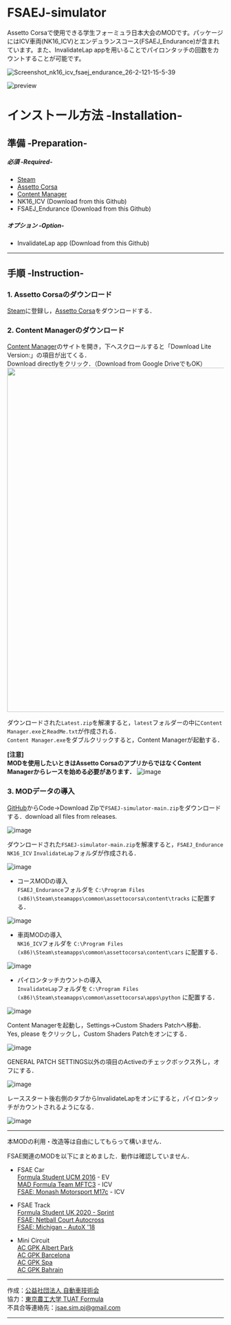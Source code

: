 # FSAEJ-simulator
Assetto Corsaで使用できる学生フォーミュラ日本大会のMODです。パッケージにはICV車両(NK16_ICV)とエンデュランスコース(FSAEJ_Endurance)が含まれています。また、InvalidateLap appを用いることでパイロンタッチの回数をカウントすることが可能です。  


![Screenshot_nk16_icv_fsaej_endurance_26-2-121-15-5-39](https://user-images.githubusercontent.com/81402033/112589646-d1942780-8e44-11eb-8bea-9b0e71ca5ab1.jpg)

![preview](https://user-images.githubusercontent.com/81402033/112591112-33ee2780-8e47-11eb-951c-396fc2bc2778.jpg)

# インストール方法 -Installation-
## 準備 -Preparation-
  
##### 必須 -Required-
- [Steam](https://store.steampowered.com/about/)
- [Assetto Corsa](https://store.steampowered.com/app/244210/Assetto_Corsa/)
- [Content Manager](https://assettocorsa.club/content-manager.html)
- NK16_ICV (Download from this Github)
- FSAEJ_Endurance (Download from this Github)
##### オプション -Option-
- InvalidateLap app (Download from this Github)
___
## 手順 -Instruction-
### 1. Assetto Corsaのダウンロード
[Steam](https://store.steampowered.com/about/)に登録し，[Assetto Corsa](https://store.steampowered.com/app/244210/Assetto_Corsa/)をダウンロードする．  
### 2. Content Managerのダウンロード 
 [Content Manager](https://assettocorsa.club/content-manager.html)のサイトを開き，下へスクロールすると「Download Lite Version:」の項目が出てくる．  
Download directlyをクリック．（Download from Google DriveでもOK）  
<img src="https://user-images.githubusercontent.com/81402033/113232605-75b01f80-92d8-11eb-8815-62db18d7b553.png" width="800px">

ダウンロードされた`Latest.zip`を解凍すると，`latest`フォルダーの中に`Content Manager.exe`と`ReadMe.txt`が作成される．  
`Content Manager.exe`をダブルクリックすると，Content Managerが起動する．  

**[注意]  
MODを使用したいときはAssetto CorsaのアプリからではなくContent Managerからレースを始める必要があります．**
![image](https://user-images.githubusercontent.com/81402033/113233557-78ac0f80-92da-11eb-9887-8931afd3e4e5.png)

### 3. MODデータの導入
[GitHub](https://github.com/JSAE-ARCHIVES/FSAEJ-simulator)からCode→Download Zipで`FSAEJ-simulator-main.zip`をダウンロードする．download all files from releases.  

![image](https://user-images.githubusercontent.com/81402033/113244556-32fa4180-92f0-11eb-8dc5-1605ab9e4ab2.png)  

ダウンロードされた`FSAEJ-simulator-main.zip`を解凍すると，`FSAEJ_Endurance` `NK16_ICV` `InvalidateLap`フォルダが作成される．  

![image](https://user-images.githubusercontent.com/81402033/113249012-f8e16d80-92f8-11eb-9be0-a269dee9ca43.png)


- コースMODの導入  
`FSAEJ_Endurance`フォルダを
`C:\Program Files (x86)\Steam\steamapps\common\assettocorsa\content\tracks`
に配置する．  

![image](https://user-images.githubusercontent.com/81402033/113249515-c84e0380-92f9-11eb-927b-15e82886d767.png)

- 車両MODの導入  
`NK16_ICV`フォルダを
`C:\Program Files (x86)\Steam\steamapps\common\assettocorsa\content\cars`
に配置する．  

![image](https://user-images.githubusercontent.com/81402033/113249459-ace2f880-92f9-11eb-964e-485ecc65d8b8.png)

- パイロンタッチカウントの導入  
`InvalidateLap`フォルダを
`C:\Program Files (x86)\Steam\steamapps\common\assettocorsa\apps\python`
に配置する． 

![image](https://user-images.githubusercontent.com/81402033/113258290-bcb50980-9306-11eb-8458-bc8723d9c280.png)

Content Managerを起動し，Settings→Custom Shaders Patchへ移動．  
Yes, please をクリックし，Custom Shaders Patchをオンにする．  

![image](https://user-images.githubusercontent.com/81402033/113259074-aeb3b880-9307-11eb-8357-76f1c20c3893.png)

GENERAL PATCH SETTINGS以外の項目のActiveのチェックボックス外し，オフにする．　　

![image](https://user-images.githubusercontent.com/81402033/113260370-27674480-9309-11eb-87de-b7fd7787ca3f.png)

レーススタート後右側のタブからInvalidateLapをオンにすると，パイロンタッチがカウントされるようになる．

![image](https://user-images.githubusercontent.com/81402033/113261374-5a5e0800-930a-11eb-9c3d-c92919dabb69.png)  


___
本MODの利用・改造等は自由にしてもらって構いません．  

FSAE関連のMODを以下にまとめました．動作は確認していません． 

- FSAE Car   
[Formula Student UCM 2016](https://www.racedepartment.com/downloads/formula-student-ucm-2016.19272/) - EV  
[MAD Formula Team MFTC3](https://www.racedepartment.com/downloads/mad-formula-team-mftc3.36690/) - ICV  
[FSAE: Monash Motorsport M17c](https://www.racedepartment.com/downloads/fsae-monash-motorsport-m17c.35841/) - ICV  

- FSAE Track  
[Formula Student UK 2020 - Sprint](https://www.racedepartment.com/downloads/formula-student-uk-2020-sprint.34588/)  
[FSAE: Netball Court Autocross](https://www.racedepartment.com/downloads/fsae-netball-court-autocross.17593/)  
[FSAE: Michigan - AutoX '18](https://www.racedepartment.com/downloads/fsae-michigan-autox-18-beta.21013/)  

- Mini Circuit  
[AC GPK Albert Park](https://www.racedepartment.com/downloads/ac-gpk-albert-park.39655/)  
[AC GPK Barcelona](https://www.racedepartment.com/downloads/ac-gpk-barcelona.39628/)   
[AC GPK Spa](https://www.racedepartment.com/downloads/ac-gpk-spa.39627/)  
[AC GPK Bahrain](https://www.racedepartment.com/downloads/ac-gpk-bahrain.40201/)  

___
作成：[公益社団法人 自動車技術会](https://www.jsae.or.jp/)   
協力：[東京農工大学 TUAT Formula](http://web.tuat.ac.jp/~fsae/)  
不具合等連絡先：jsae.sim.pj@gmail.com
___




  



